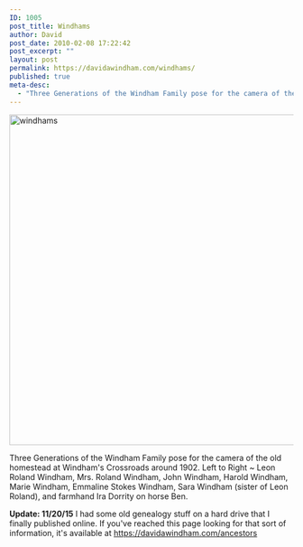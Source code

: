 ```yaml
---
ID: 1005
post_title: Windhams
author: David
post_date: 2010-02-08 17:22:42
post_excerpt: ""
layout: post
permalink: https://davidawindham.com/windhams/
published: true
meta-desc:
  - "Three Generations of the Windham Family pose for the camera of the old homestead at Windham's Crossroads around 1902"
---
```

<img src="https://davidawindham.com/wp-content/uploads/2010/02/windhams.jpg" alt="windhams" width="720" height="585" class="aligncenter size-full wp-image-1007" />

Three Generations of the Windham Family pose for the camera of the old homestead at Windham's Crossroads around 1902. Left to Right ~ Leon Roland Windham, Mrs. Roland Windham, John Windham, Harold Windham, Marie Windham, Emmaline Stokes Windham, Sara Windham (sister of Leon Roland), and farmhand Ira Dorrity on horse Ben.


<b>Update: 11/20/15</b>
I had some old genealogy stuff on a hard drive that I finally published online. If you've reached this page looking for that sort of information, it's available at <a href="https://davidawindham.com/ancestors">https://davidawindham.com/ancestors</a>